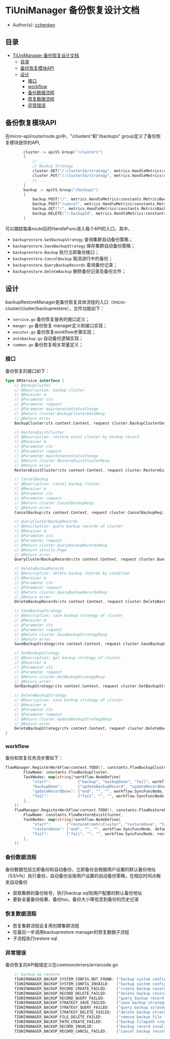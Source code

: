 # TiUniManager 备份恢复设计文档

- Author(s): [cchenkey](http://github.com/cchenkey)

## 目录

- [TiUniManager 备份恢复设计文档](#tiunimanager-备份恢复设计文档)
  - [目录](#目录)
  - [备份恢复模块API](#备份恢复模块API)
  - [设计](#设计)
    - [接口](#接口)
    - [workflow](#workflow)
    - [备份数据流程](#备份数据流程)
    - [恢复数据流程](#恢复数据流程)
    - [异常错误](#异常错误)

## 备份恢复模块API
在micro-api/route/route.go中，"/clusters"和"/backups" group定义了备份恢复模块提供的API,
``` go
		cluster := apiV1.Group("/clusters")
		{
		    // ...
			// Backup Strategy
			cluster.GET("/:clusterId/strategy", metrics.HandleMetrics(constants.MetricsBackupQueryStrategy), backuprestore.GetBackupStrategy)
			cluster.PUT("/:clusterId/strategy", metrics.HandleMetrics(constants.MetricsBackupModifyStrategy), backuprestore.SaveBackupStrategy)
			// ...
		}
		backup := apiV1.Group("/backups")
		{
			backup.POST("/", metrics.HandleMetrics(constants.MetricsBackupCreate), backuprestore.Backup)
			backup.POST("/cancel", metrics.HandleMetrics(constants.MetricsBackupCancel), backuprestore.CancelBackup)
			backup.GET("/", metrics.HandleMetrics(constants.MetricsBackupQuery), backuprestore.QueryBackupRecords)
			backup.DELETE("/:backupId", metrics.HandleMetrics(constants.MetricsBackupDelete), backuprestore.DeleteBackup)
		}
```
可以跟踪每条route后的HandleFunc进入每个API的入口，其中，
- `backuprestore.GetBackupStrategy` 查询集群自动备份策略；
- `backuprestore.SaveBackupStrategy` 保存集群自动备份策略；
- `backuprestore.Backup` 执行立即备份接口；
- `backuprestore.CancelBackup` 取消进行中的备份；
- `backuprestore.QueryBackupRecords` 查询备份记录；
- `backuprestore.DeleteBackup` 删除备份记录及备份文件；


## 设计

backupRestoreManager是备份恢复具体流程的入口（micro-cluster/cluster/backuprestore），文件功能如下：

- `service.go` 备份恢复服务的接口定义；
- `manger.go` 备份恢复 manager定义和接口实现；
- `excutor.go` 备份恢复workflow步骤实现；
- `autobackup.go` 自动备份逻辑实现；
- `common.go` 备份恢复相关常量定义；

### 接口
备份恢复的接口如下：
``` go
type BRService interface {
	// BackupCluster
	// @Description: backup cluster
	// @Receiver m
	// @Parameter ctx
	// @Parameter request
	// @Parameter maintenanceStatusChange
	// @Return cluster.BackupClusterDataResp
	// @Return error
	BackupCluster(ctx context.Context, request cluster.BackupClusterDataReq, maintenanceStatusChange bool) (resp cluster.BackupClusterDataResp, backupErr error)

	// RestoreExistCluster
	// @Description: restore exist cluster by backup record
	// @Receiver m
	// @Parameter ctx
	// @Parameter request
	// @Parameter maintenanceStatusChange
	// @Return cluster.RestoreExistClusterResp
	// @Return error
	RestoreExistCluster(ctx context.Context, request cluster.RestoreExistClusterReq, maintenanceStatusChange bool) (resp cluster.RestoreExistClusterResp, restoreErr error)

	// CancelBackup
	// @Description: cancel backup cluster
	// @Receiver m
	// @Parameter ctx
	// @Parameter request
	// @Return cluster.CancelBackupResp
	// @Return error
	CancelBackup(ctx context.Context, request cluster.CancelBackupReq) (resp cluster.CancelBackupResp, cancelErr error)

	// QueryClusterBackupRecords
	// @Description: query backup records of cluster
	// @Receiver m
	// @Parameter ctx
	// @Parameter request
	// @Return cluster.QueryBackupRecordsResp
	// @Return structs.Page
	// @Return error
	QueryClusterBackupRecords(ctx context.Context, request cluster.QueryBackupRecordsReq) (resp cluster.QueryBackupRecordsResp, page structs.Page, err error)

	// DeleteBackupRecords
	// @Description: delete backup records by condition
	// @Receiver m
	// @Parameter ctx
	// @Parameter request
	// @Return cluster.QueryBackupRecordsResp
	// @Return error
	DeleteBackupRecords(ctx context.Context, request cluster.DeleteBackupDataReq) (resp cluster.DeleteBackupDataResp, err error)

	// SaveBackupStrategy
	// @Description: save backup strategy of cluster
	// @Receiver m
	// @Parameter ctx
	// @Parameter request
	// @Return cluster.SaveBackupStrategyResp
	// @Return error
	SaveBackupStrategy(ctx context.Context, request cluster.SaveBackupStrategyReq) (resp cluster.SaveBackupStrategyResp, err error)

	// GetBackupStrategy
	// @Description: get backup strategy of cluster
	// @Receiver m
	// @Parameter ctx
	// @Parameter request
	// @Return cluster.GetBackupStrategyResp
	// @Return error
	GetBackupStrategy(ctx context.Context, request cluster.GetBackupStrategyReq) (resp cluster.GetBackupStrategyResp, err error)

	// DeleteBackupStrategy
	// @Description: save backup strategy of cluster
	// @Receiver m
	// @Parameter ctx
	// @Parameter request
	// @Return cluster.UpdateBackupStrategyResp
	// @Return error
	DeleteBackupStrategy(ctx context.Context, request cluster.DeleteBackupStrategyReq) (resp cluster.DeleteBackupStrategyResp, err error)
}

```

### workflow
备份和恢复任务流步骤如下：
``` go
flowManager.RegisterWorkFlow(context.TODO(), constants.FlowBackupCluster, &workflow.WorkFlowDefine{
		FlowName: constants.FlowBackupCluster,
		TaskNodes: map[string]*workflow.NodeDefine{
			"start":            {"backup", "backupDone", "fail", workflow.SyncFuncNode, backupCluster},
			"backupDone":       {"updateBackupRecord", "updateRecordDone", "fail", workflow.SyncFuncNode, updateBackupRecord},
			"updateRecordDone": {"end", "", "", workflow.SyncFuncNode, defaultEnd},
			"fail":             {"fail", "", "", workflow.SyncFuncNode, backupFail},
		},
	})
	flowManager.RegisterWorkFlow(context.TODO(), constants.FlowRestoreExistCluster, &workflow.WorkFlowDefine{
		FlowName: constants.FlowRestoreExistCluster,
		TaskNodes: map[string]*workflow.NodeDefine{
			"start":       {"restoreFromSrcCluster", "restoreDone", "fail", workflow.SyncFuncNode, restoreFromSrcCluster},
			"restoreDone": {"end", "", "", workflow.SyncFuncNode, defaultEnd},
			"fail":        {"fail", "", "", workflow.SyncFuncNode, restoreFail},
		},
	})
```
### 备份数据流程

备份数据包括立即备份和自动备份，立即备份会根据用户设置的默认备份地址（S3/nfs）执行备份，自动备份会按用户设置的自动备份策略，在相应时间点触发自动备份

- 获取集群的备份账号，执行backup sql到用户配置的默认备份地址
- 更新全量备份结果，备份tso，备份大小等信息到备份的历史记录

### 恢复数据流程

- 恢复集群流程会复用创建集群流程
- 在最后一步调用backuprestore manager的恢复数据子流程
- 子流程执行restore sql

### 异常错误

备份恢复的API报错定义在common/errors/errorcode.go
``` go
	// backup && restore
	TIUNIMANAGER_BACKUP_SYSTEM_CONFIG_NOT_FOUND: {"backup system config not found", 404},
	TIUNIMANAGER_BACKUP_SYSTEM_CONFIG_INVAILD:   {"backup system config invalid", 400},
	TIUNIMANAGER_BACKUP_RECORD_CREATE_FAILED:    {"create backup record failed", 500},
	TIUNIMANAGER_BACKUP_RECORD_DELETE_FAILED:    {"delete backup record failed", 500},
	TIUNIMANAGER_BACKUP_RECORD_QUERY_FAILED:     {"query backup record failed", 500},
	TIUNIMANAGER_BACKUP_STRATEGY_SAVE_FAILED:    {"save backup strategy failed", 500},
	TIUNIMANAGER_BACKUP_STRATEGY_QUERY_FAILED:   {"query backup strategy failed", 500},
	TIUNIMANAGER_BACKUP_STRATEGY_DELETE_FAILED:  {"delete backup strategy failed", 500},
	TIUNIMANAGER_BACKUP_FILE_DELETE_FAILED:      {"remove backup file failed", 500},
	TIUNIMANAGER_BACKUP_PATH_CREATE_FAILED:      {"backup filepath create failed", 500},
	TIUNIMANAGER_BACKUP_RECORD_INVALID:          {"backup record invalid", 400},
	TIUNIMANAGER_BACKUP_RECORD_CANCEL_FAILED:    {"cancel backup record failed", 500},
```
